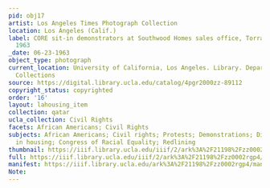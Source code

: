 ```yaml
---
pid: obj17
artist: Los Angeles Times Photograph Collection
location: Los Angeles (Calif.)
label: CORE sit-in demonstrators at Southwood Homes sales office, Torrance, Calif.,
  1963
_date: 06-23-1963
object_type: photograph
current_location: University of California, Los Angeles. Library. Department of Special
  Collections
source: https://digital.library.ucla.edu/catalog/4pgr2000zz-89112
copyright_status: copyrighted
order: '16'
layout: lahousing_item
collection: qatar
ucla_collection: Civil Rights
facets: African Americans; Civil Rights
subjects: African Americans; Civil rights; Protests; Demonstrations; Discrimination
  in housing; Congress of Racial Equality; Redlining
thumbnail: https://iiif.library.ucla.edu/iiif/2/ark%3A%2F21198%2Fzz0002rgp4/full/250,/0/default.jpg
full: https://iiif.library.ucla.edu/iiif/2/ark%3A%2F21198%2Fzz0002rgp4/full/full/0/default.jpg
manifest: https://iiif.library.ucla.edu/ark%3A%2F21198%2Fzz0002rgp4/manifest
Note: 
---
```


